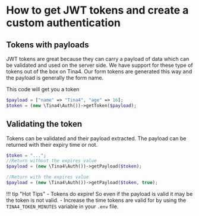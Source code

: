 # How to get JWT tokens and create a custom authentication

## Tokens with payloads

JWT tokens are great because they can carry a payload of data which can be validated and used on the server side.
We have support for these type of tokens out of the box on Tina4. Our form tokens are generated this way and the payload is generally the form name.

This code will get you a token
```php
$payload = ["name" => "Tina4", "age" => 16];
$token = (new \Tina4\Auth())->getToken($payload);
```

## Validating the token

Tokens can be validated and their payload extracted.  The payload can be returned with their expiry time or not.

```php
$token = "...";
//Return without the expires value
$payload = (new \Tina4\Auth())->getPayload($token);

//Return with the expires value
$payload = (new \Tina4\Auth())->getPayload($token, true);
```

!!! tip "Hot Tips"
    - Tokens do expire! So even if the payload is valid it may be the token is not valid.
    - Increase the time tokens are valid for by using the `TINA4_TOKEN_MINUTES` variable in your `.env` file.
